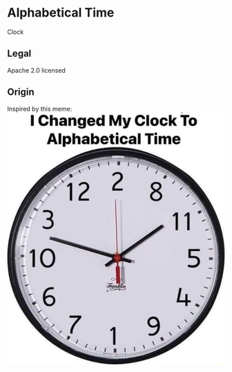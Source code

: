 # Alphabetical Time
Clock


## Legal
Apache 2.0 licensed

## Origin
Inspired by this meme:
![](origin.png)